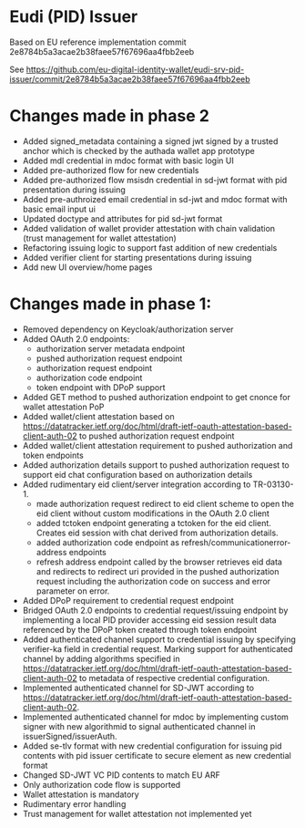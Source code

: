 # Eudi (PID) Issuer

Based on EU reference implementation commit 2e8784b5a3acae2b38faee57f67696aa4fbb2eeb

See https://github.com/eu-digital-identity-wallet/eudi-srv-pid-issuer/commit/2e8784b5a3acae2b38faee57f67696aa4fbb2eeb

# Changes made in phase 2
- Added signed_metadata containing a signed jwt signed by a trusted anchor which is checked by the authada wallet app prototype
- Added mdl credential in mdoc format with basic login UI
- Added pre-authorized flow for new credentials
- Added pre-authorized flow msisdn credential in sd-jwt format with pid presentation during issuing
- Added pre-authroized email credential in sd-jwt and mdoc format with basic email input ui
- Updated doctype and attributes for pid sd-jwt format
- Added validation of wallet provider attestation with chain validation (trust management for wallet attestation)
- Refactoring issuing logic to support fast addition of new credentials
- Added verifier client for starting presentations during issuing
- Add new UI overview/home pages

# Changes made in phase 1:
- Removed dependency on Keycloak/authorization server
- Added OAuth 2.0 endpoints:
  - authorization server metadata endpoint
  - pushed authorization request endpoint
  - authorization request endpoint
  - authorization code endpoint
  - token endpoint with DPoP support
- Added GET method to pushed authorization endpoint to get cnonce for wallet attestation PoP
- Added wallet/client attestation based on https://datatracker.ietf.org/doc/html/draft-ietf-oauth-attestation-based-client-auth-02 to pushed authorization request endpoint
- Added wallet/client attestation requirement to pushed authorization and token endpoints
- Added authorization details support to pushed authorization request to support eid chat configuration based on authorization details
- Added rudimentary eid client/server integration according to TR-03130-1.
  - made authorization request redirect to eid client scheme to open the eid client without custom modifications in the OAuth 2.0 client
  - added tctoken endpoint generating a tctoken for the eid client. Creates eid session with chat derived from authorization details.
  - added authorization code endpoint as refresh/communicationerror-address endpoints
  - refresh address endpoint called by the browser retrieves eid data and redirects to redirect uri provided in the pushed authorization request including the authorization code on success and error parameter on error.
- Added DPoP requirement to credential request endpoint
- Bridged OAuth 2.0 endpoints to credential request/issuing endpoint by implementing a local PID provider accessing eid session result data referenced by the DPoP token created through token endpoint
- Added authenticated channel support to credential issuing by specifying verifier-ka field in credential request. Marking support for authenticated channel by adding algorithms specified in https://datatracker.ietf.org/doc/html/draft-ietf-oauth-attestation-based-client-auth-02 to metadata of respective credential configuration.
- Implemented authenticated channel for SD-JWT according to https://datatracker.ietf.org/doc/html/draft-ietf-oauth-attestation-based-client-auth-02.
- Implemented authenticated channel for mdoc by implementing custom signer with new algorithmid to signal authenticated channel in issuerSigned/issuerAuth.
- Added se-tlv format with new credential configuration for issuing pid contents with pid issuer certificate to secure element as new credential format
- Changed SD-JWT VC PID contents to match EU ARF
- Only authorization code flow is supported
- Wallet attestation is mandatory
- Rudimentary error handling
- Trust management for wallet attestation not implemented yet
